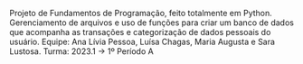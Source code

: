 Projeto de Fundamentos de Programação, feito totalmente em Python.
Gerenciamento de arquivos e uso de funções para criar um banco de dados que acompanha as transações e categorização de dados pessoais do usuário.
Equipe: Ana Lívia Pessoa, Luísa Chagas, Maria Augusta e Sara Lustosa.
Turma: 2023.1 -> 1º Período A
